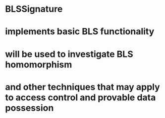 # BLSSignature
# implements basic BLS functionality
# will be used to investigate BLS homomorphism 
# and other techniques that may apply to access control and provable data possession